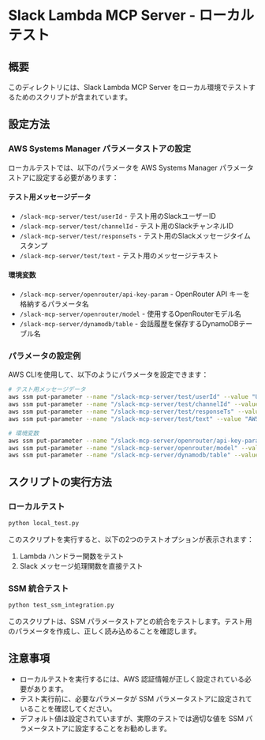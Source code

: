 # Slack Lambda MCP Server - ローカルテスト

## 概要

このディレクトリには、Slack Lambda MCP Server をローカル環境でテストするためのスクリプトが含まれています。

## 設定方法

### AWS Systems Manager パラメータストアの設定

ローカルテストでは、以下のパラメータを AWS Systems Manager パラメータストアに設定する必要があります：

#### テスト用メッセージデータ
- `/slack-mcp-server/test/userId` - テスト用のSlackユーザーID
- `/slack-mcp-server/test/channelId` - テスト用のSlackチャンネルID
- `/slack-mcp-server/test/responseTs` - テスト用のSlackメッセージタイムスタンプ
- `/slack-mcp-server/test/text` - テスト用のメッセージテキスト

#### 環境変数
- `/slack-mcp-server/openrouter/api-key-param` - OpenRouter API キーを格納するパラメータ名
- `/slack-mcp-server/openrouter/model` - 使用するOpenRouterモデル名
- `/slack-mcp-server/dynamodb/table` - 会話履歴を保存するDynamoDBテーブル名

### パラメータの設定例

AWS CLIを使用して、以下のようにパラメータを設定できます：

```bash
# テスト用メッセージデータ
aws ssm put-parameter --name "/slack-mcp-server/test/userId" --value "U12345678" --type String --overwrite
aws ssm put-parameter --name "/slack-mcp-server/test/channelId" --value "C12345678" --type String --overwrite
aws ssm put-parameter --name "/slack-mcp-server/test/responseTs" --value "1234567890.123456" --type String --overwrite
aws ssm put-parameter --name "/slack-mcp-server/test/text" --value "AWS Lambda について教えてください" --type String --overwrite

# 環境変数
aws ssm put-parameter --name "/slack-mcp-server/openrouter/api-key-param" --value "/openrouter/api-key" --type String --overwrite
aws ssm put-parameter --name "/slack-mcp-server/openrouter/model" --value "anthropic/claude-3-opus:beta" --type String --overwrite
aws ssm put-parameter --name "/slack-mcp-server/dynamodb/table" --value "slack-mcp-bot-conversations" --type String --overwrite
```

## スクリプトの実行方法

### ローカルテスト

```bash
python local_test.py
```

このスクリプトを実行すると、以下の2つのテストオプションが表示されます：
1. Lambda ハンドラー関数をテスト
2. Slack メッセージ処理関数を直接テスト

### SSM 統合テスト

```bash
python test_ssm_integration.py
```

このスクリプトは、SSM パラメータストアとの統合をテストします。テスト用のパラメータを作成し、正しく読み込めることを確認します。

## 注意事項

- ローカルテストを実行するには、AWS 認証情報が正しく設定されている必要があります。
- テスト実行前に、必要なパラメータが SSM パラメータストアに設定されていることを確認してください。
- デフォルト値は設定されていますが、実際のテストでは適切な値を SSM パラメータストアに設定することをお勧めします。